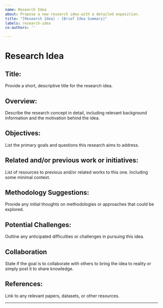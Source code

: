 ```yaml
---
name: Research Idea
about: Propose a new research idea with a detailed exposition.
title: "[Research Idea] - [Brief Idea Summary]"
labels: research-idea
co-authors: ''

---
```


# Research Idea

## Title:  
Provide a short, descriptive title for the research idea.

## Overview:  
Describe the research concept in detail, including relevant background information and the motivation behind the idea.

## Objectives:  
List the primary goals and questions this research aims to address.

## Related and/or previous work or initiatives:
List of resources to previous and/or related works to this one. Including some minimal context.

## Methodology Suggestions:  
Provide any initial thoughts on methodologies or approaches that could be explored.

## Potential Challenges:  
Outline any anticipated difficulties or challenges in pursuing this idea.

## Collaboration
State if the goal is to collaborate with others to bring the idea to reality or simply post it to share knowledge.

## References:  
Link to any relevant papers, datasets, or other resources.

---

